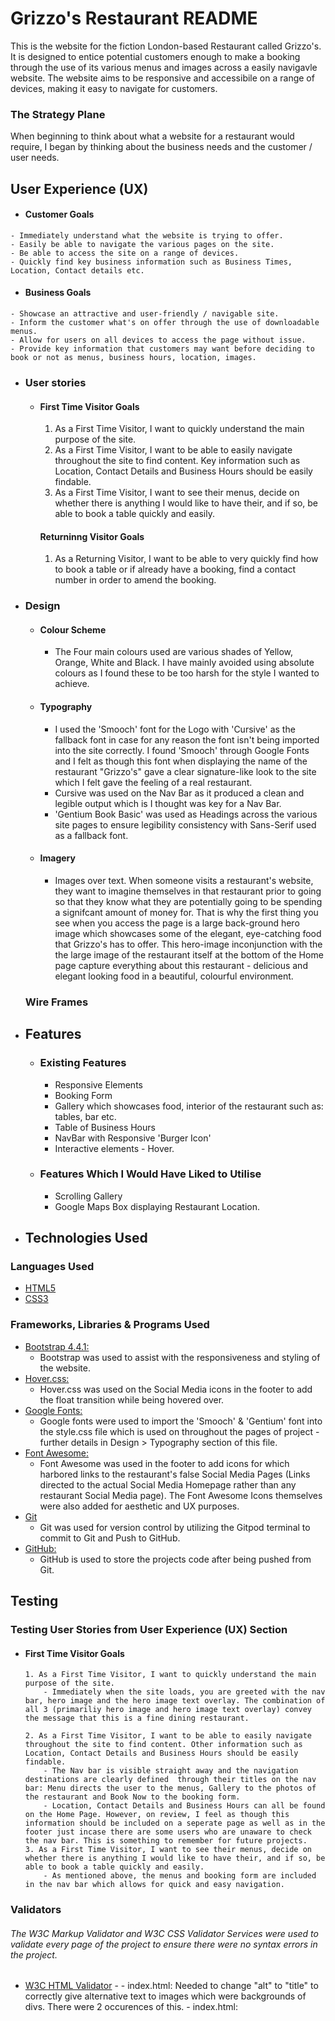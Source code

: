 # Grizzo's Restaurant README

This is the website for the fiction London-based Restaurant called Grizzo's. It is designed to entice  potential customers enough to make a booking through the use of its various menus and images across a easily navigavle website. The website aims to be responsive and accessibile on a range of devices, making it easy to navigate for customers.

### The Strategy Plane
When beginning to think about what a website for a restaurant would require, I began by thinking about the business needs and the customer / user needs. 

## User Experience (UX)

 -   #### Customer Goals
    - Immediately understand what the website is trying to offer.
    - Easily be able to navigate the various pages on the site. 
    - Be able to access the site on a range of devices. 
    - Quickly find key business information such as Business Times, Location, Contact details etc.

 -   #### Business Goals
    - Showcase an attractive and user-friendly / navigable site. 
    - Inform the customer what's on offer through the use of downloadable menus.
    - Allow for users on all devices to access the page without issue.
    - Provide key information that customers may want before deciding to book or not as menus, business hours, location, images.

-   ### User stories

    -   #### First Time Visitor Goals

        1. As a First Time Visitor, I want to quickly understand the main purpose of the site.
        2. As a First Time Visitor, I want to be able to easily navigate throughout the site to find content. Key information such as Location, Contact Details and Business Hours should be easily findable. 
        3. As a First Time Visitor, I want to see their menus, decide on whether there is anything I would like to have their, and if so, be able to book a table quickly and easily.

        #### Returninng Visitor Goals

        1. As a Returning Visitor, I want to be able to very quickly find how to book a table or if already have a booking, find a contact number in order to amend the booking.
    

-   ### Design
    -   #### Colour Scheme
        -   The Four main colours used are various shades of Yellow, Orange, White and Black. I have mainly avoided using absolute colours as I found these to be too harsh for the style I wanted to achieve.  
    -   #### Typography
        -   I used the  'Smooch' font for the Logo with 'Cursive' as the fallback font in case for any reason the font isn't being imported into the site correctly. I found 'Smooch' through Google Fonts and I felt as though this font when displaying the name of the restaurant "Grizzo's" gave a clear signature-like look to the site which I felt gave the feeling of a real restaurant.
        - Cursive was used on the Nav Bar as it produced a clean and legible output which is I thought was key for a Nav Bar.
        - 'Gentium Book Basic' was used as Headings across the various site pages to ensure legibility consistency with Sans-Serif used as a fallback font.

    -   #### Imagery
        -   Images over text. When someone visits a restaurant's website, they want to imagine themselves in that restaurant prior to going so that they know what they are potentially going to be spending a signifcant amount of money for. That is why the first thing you see when you access the page is a large back-ground hero image which showcases some of the elegant, eye-catching food that Grizzo's has to offer. This hero-image inconjunction with the the large image of the restaurant itself at the bottom of the Home page capture everything about this restaurant - delicious and elegant looking food in a beautiful, colourful environment.

    ### Wire Frames

-   ## Features

    - ###  Existing Features
        -   Responsive Elements
        -   Booking Form
        -   Gallery which showcases food, interior of the restaurant such as: tables, bar etc.
        -   Table of Business Hours
        -   NavBar with Responsive 'Burger Icon'
        -   Interactive elements - Hover.

    - ###   Features Which I Would Have Liked to Utilise
        -   Scrolling Gallery
        -   Google Maps Box displaying Restaurant Location.

-   ## Technologies Used

### Languages Used

-   [HTML5](https://en.wikipedia.org/wiki/HTML5)
-   [CSS3](https://en.wikipedia.org/wiki/Cascading_Style_Sheets)

### Frameworks, Libraries & Programs Used

-   [Bootstrap 4.4.1:](https://getbootstrap.com/docs/4.4/getting-started/introduction/)
    - Bootstrap was used to assist with the responsiveness and styling of the website.
-   [Hover.css:](https://ianlunn.github.io/Hover/)
    - Hover.css was used on the Social Media icons in the footer to add the float transition while being hovered over.
-   [Google Fonts:](https://fonts.google.com/)
    - Google fonts were used to import the 'Smooch' & 'Gentium' font into the style.css file which is used on throughout the pages of project - further details in Design > Typography section of this file.
-   [Font Awesome:](https://fontawesome.com/)
    - Font Awesome was used in the footer to add icons for which harbored links to the restaurant's false Social Media Pages (Links directed to the actual Social Media Homepage rather than any restaurant Social Media page). The Font Awesome Icons themselves were also added for aesthetic and UX purposes.
-   [Git](https://git-scm.com/)
    - Git was used for version control by utilizing the Gitpod terminal to commit to Git and Push to GitHub.
-   [GitHub:](https://github.com/)
    - GitHub is used to store the projects code after being pushed from Git.

## Testing

### Testing User Stories from User Experience (UX) Section

-   #### First Time Visitor Goals

        1. As a First Time Visitor, I want to quickly understand the main purpose of the site.
            - Immediately when the site loads, you are greeted with the nav bar, hero image and the hero image text overlay. The combination of all 3 (primariliy hero image and hero image text overlay) convey the message that this is a fine dining restaurant. 

        2. As a First Time Visitor, I want to be able to easily navigate throughout the site to find content. Other information such as Location, Contact Details and Business Hours should be easily findable. 
            - The Nav bar is visible straight away and the navigation destinations are clearly defined  through their titles on the nav bar: Menu directs the user to the menus, Gallery to the photos of the restaurant and Book Now to the booking form.
            - Location, Contact Details and Business Hours can all be found on the Home Page. However, on review, I feel as though this information should be included on a seperate page as well as in the footer just incase there are some users who are unaware to check the nav bar. This is something to remember for future projects.
        3. As a First Time Visitor, I want to see their menus, decide on whether there is anything I would like to have their, and if so, be able to book a table quickly and easily.
            - As mentioned above, the menus and booking form are included in the nav bar which allows for quick and easy navigation. 


### Validators
###### The W3C Markup Validator and W3C CSS Validator Services were used to validate every page of the project to ensure there were no syntax errors in the project.
-    [W3C HTML Validator](https://validator.w3.org/nu/) - 
    -   index.html: Needed to change "alt" to "title" to correctly give alternative text to images which were backgrounds of divs. There were 2 occurences of this.
    -   index.html: <script> was not included within the body. Moved into the bottom of the body.

    -   menu.html: Needed to change "alt" to "title" to correctly give alternative text to images which were backgrounds of divs. There were 4 occurences of this.
    -   menu.html: <script> was not included within the body. Moved into the bottom of the body.
    -   menu.html: Element h3 & h5 not allowed as child of element span in this context. Changed these Spans to Divs to overcome this error. Then  added IDs to these Divs which targetted their heights and widths (overiding "menu-blocks div" height and width which were causing responsiveness issues)
        Result was a better responsive text-overlay which sat in the center of the images regardless at whatever screen size.

    -   gallery.html: Section lacks heading. Changed Section to Div.
    -   gallery.html: <script> was not included within the body. Moved into the bottom of the body.

    -   booking.html: No space between attributes. 2 occurences.
    -   booking.html: The element button must not appear as a descendant of the a element. Removed.
    -   booking.html:Attribute placeholder is only allowed when the input type is email, number, password, search, tel, text, or url. Removed placeholder.
    -   booking.html:Attribute placeholder is only allowed when the input type is email, number, password, search, tel, text, or url. Removed placeholder.
    -   booking.html: Bad value 23/01/2022 for attribute min on element input. Removed.

    -   [W3C CSS Validator](https://jigsaw.w3.org/css-validator/#validate_by_input) - 